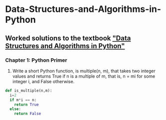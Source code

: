 # Data-Structures-and-Algorithms-in-Python

## Worked solutions to the textbook ["Data Structures and Algorithms in Python"](https://www.wiley.com/en-us/Data+Structures+and+Algorithms+in+Python-p-9781118290279)

### Chapter 1: Python Primer

1. Write a short Python function, is multiple(n, m), that takes two integer values and returns True if n is a multiple of m, that is, n = mi for some integer i, and False otherwise.
```python 
def is_multiple(n,m):
  i=2
  if m*i == n:
    return True
  else:
    return False
```
